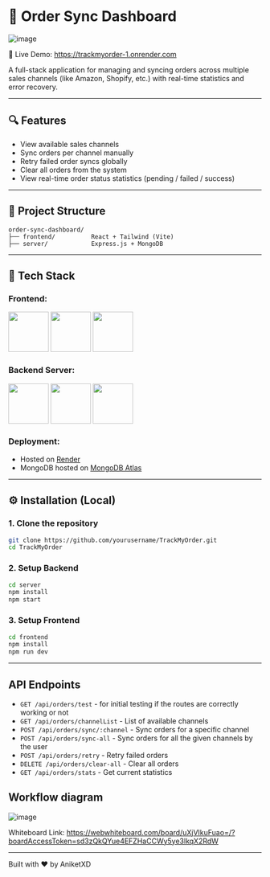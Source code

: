 # 🏦 Order Sync Dashboard
![image](https://github.com/user-attachments/assets/5a3e78d7-aaf1-4f35-a650-1edc0abdb080)

🔗 Live Demo: https://trackmyorder-1.onrender.com

A full-stack application for managing and syncing orders across multiple sales channels (like Amazon, Shopify, etc.) with real-time statistics and error recovery.

---

## 🔍 Features

* View available sales channels
* Sync orders per channel manually
* Retry failed order syncs globally
* Clear all orders from the system
* View real-time order status statistics (pending / failed / success)

---

## 📁 Project Structure

```
order-sync-dashboard/
├── frontend/          React + Tailwind (Vite)
├── server/            Express.js + MongoDB
```

---

## 🚀 Tech Stack

### Frontend:

<img src="https://upload.wikimedia.org/wikipedia/commons/a/a7/React-icon.svg" width="80"/> 
<img src="https://upload.wikimedia.org/wikipedia/commons/4/4c/Typescript_logo_2020.svg" width="80"/>
<img src="https://upload.wikimedia.org/wikipedia/commons/d/d5/Tailwind_CSS_Logo.svg" width="80"/>

### Backend Server:

<img src="https://upload.wikimedia.org/wikipedia/commons/d/d9/Node.js_logo.svg" width="80"/>
<img src="https://upload.wikimedia.org/wikipedia/commons/6/64/Expressjs.png" width="80"/>
<img src="https://upload.wikimedia.org/wikipedia/commons/9/93/MongoDB_Logo.svg" width="80"/>

### Deployment:

* Hosted on [Render](https://render.com)
* MongoDB hosted on [MongoDB Atlas](https://cloud.mongodb.com)

---

## ⚙️ Installation (Local)

### 1. Clone the repository

```bash
git clone https://github.com/yourusername/TrackMyOrder.git
cd TrackMyOrder
```

### 2. Setup Backend

```bash
cd server
npm install
npm start
```

### 3. Setup Frontend

```bash
cd frontend
npm install
npm run dev  
```
---

## API Endpoints

* `GET /api/orders/test` - for initial testing if the routes are correctly working or not
* `GET /api/orders/channelList` - List of available channels
* `POST /api/orders/sync/:channel` - Sync orders for a specific channel
* `POST /api/orders/sync-all` - Sync orders for all the given channels by the user
* `POST /api/orders/retry` - Retry failed orders
* `DELETE /api/orders/clear-all` - Clear all orders
* `GET /api/orders/stats` - Get current statistics

## Workflow diagram 
![image](https://github.com/user-attachments/assets/10aa2688-f497-4ee8-b4f4-51e89093f325)

Whiteboard Link: https://webwhiteboard.com/board/uXjVIkuFuao=/?boardAccessToken=sd3zQkQYue4EFZHaCCWy5ye3lkqX2RdW

---


Built with ❤️ by AniketXD
